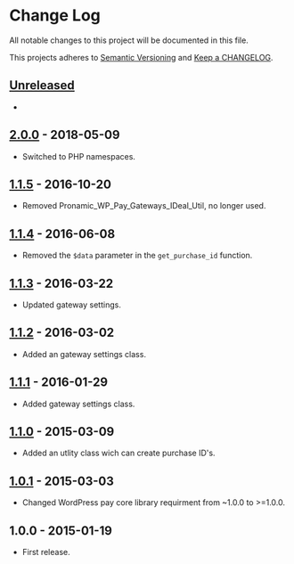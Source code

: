 # Change Log

All notable changes to this project will be documented in this file.

This projects adheres to [Semantic Versioning](http://semver.org/) and [Keep a CHANGELOG](http://keepachangelog.com/).

## [Unreleased][unreleased]
-

## [2.0.0] - 2018-05-09
- Switched to PHP namespaces.

## [1.1.5] - 2016-10-20
- Removed Pronamic_WP_Pay_Gateways_IDeal_Util, no longer used.

## [1.1.4] - 2016-06-08
- Removed the `$data` parameter in the `get_purchase_id` function.

## [1.1.3] - 2016-03-22
- Updated gateway settings.

## [1.1.2] - 2016-03-02
- Added an gateway settings class.

## [1.1.1] - 2016-01-29
- Added gateway settings class.

## [1.1.0] - 2015-03-09
- Added an utlity class wich can create purchase ID's.

## [1.0.1] - 2015-03-03
- Changed WordPress pay core library requirment from ~1.0.0 to >=1.0.0.

## 1.0.0 - 2015-01-19
- First release.

[unreleased]: https://github.com/wp-pay-gateways/ideal/compare/2.0.0...HEAD
[2.0.0]: https://github.com/wp-pay-gateways/ideal/compare/1.1.5...2.0.0
[1.1.5]: https://github.com/wp-pay-gateways/ideal/compare/1.1.4...1.1.5
[1.1.4]: https://github.com/wp-pay-gateways/ideal/compare/1.1.3...1.1.4
[1.1.3]: https://github.com/wp-pay-gateways/ideal/compare/1.1.2...1.1.3
[1.1.2]: https://github.com/wp-pay-gateways/ideal/compare/1.1.1...1.1.2
[1.1.1]: https://github.com/wp-pay-gateways/ideal/compare/1.1.0...1.1.1
[1.1.0]: https://github.com/wp-pay-gateways/ideal/compare/1.0.1...1.1.0
[1.0.1]: https://github.com/wp-pay-gateways/ideal/compare/1.0.0...1.0.1
